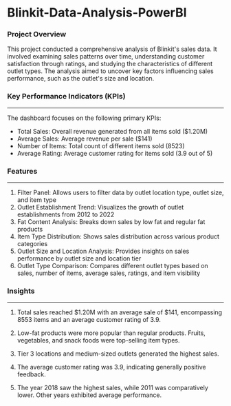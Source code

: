 # Blinkit-Data-Analysis-PowerBI

### Project Overview

This project conducted a comprehensive analysis of Blinkit's sales data. It involved examining sales patterns over time, understanding customer satisfaction through ratings, and studying the characteristics of different outlet types. The analysis aimed to uncover key factors influencing sales performance, such as the outlet's size and location.

### Key Performance Indicators (KPIs)
---
The dashboard focuses on the following primary KPIs:

- Total Sales: Overall revenue generated from all items sold ($1.20M)
- Average Sales: Average revenue per sale ($141)
- Number of Items: Total count of different items sold (8523)
- Average Rating: Average customer rating for items sold (3.9 out of 5)

### Features
---
1. Filter Panel: Allows users to filter data by outlet location type, outlet size, and item type
2. Outlet Establishment Trend: Visualizes the growth of outlet establishments from 2012 to 2022
3. Fat Content Analysis: Breaks down sales by low fat and regular fat products
4. Item Type Distribution: Shows sales distribution across various product categories
5. Outlet Size and Location Analysis: Provides insights on sales performance by outlet size and location tier
6. Outlet Type Comparison: Compares different outlet types based on sales, number of items, average sales, ratings, and item visibility

### Insights
---
1. Total sales reached $1.20M with an average sale of $141, encompassing 8553 items and an average customer rating of 3.9.

2. Low-fat products were more popular than regular products. Fruits, vegetables, and snack foods were top-selling item types.

3. Tier 3 locations and medium-sized outlets generated the highest sales.

4. The average customer rating was 3.9, indicating generally positive feedback.

5. The year 2018 saw the highest sales, while 2011 was comparatively lower. Other years exhibited average performance.
